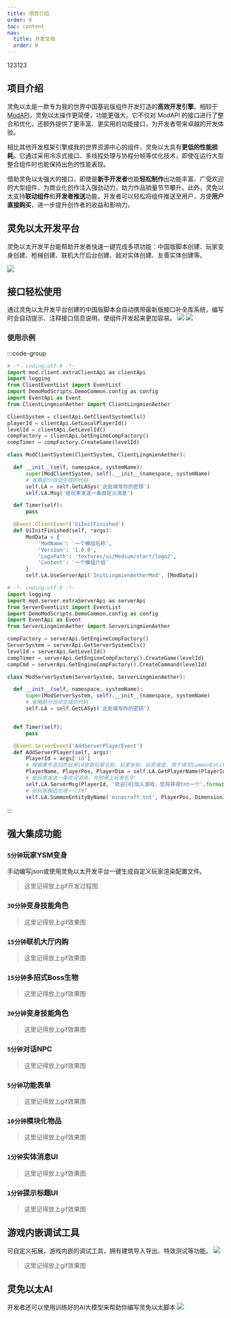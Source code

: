```yaml
---
title: 项目介绍
order: 0
toc: content
nav:
  title: 开发文档
  order: 0
---
```

123123
## 项目介绍
灵免以太是一款专为我的世界中国基岩版组件开发打造的**高效开发引擎**。相较于[ModAPI](https://mc.163.com/dev/apidocs.html)，灵免以太操作更简便，功能更强大。它不仅对 ModAPI 的接口进行了整合和优化，还额外提供了更丰富、更实用的功能接口，为开发者带来卓越的开发体验。

相比其他开发框架引擎或我的世界资源中心的组件，灵免以太具有**更低的性能损耗**。它通过采用冷冻式接口、多线程处理与协程分帧等优化技术，即使在运行大型整合组件时也能保持出色的性能表现。

借助灵免以太强大的接口，即使是**新手开发者**也能**轻松制作**出功能丰富、广受欢迎的大型组件，为商业化创作注入强劲动力，助力作品销量节节攀升。此外，灵免以太支持**联动组件**和**开发者推送**功能，开发者可以轻松将组件推送至用户，方便**用户直接购买**，进一步提升创作者的收益和影响力。

## 灵免以太开发平台
灵免以太开发平台能帮助开发者快速一键完成多项功能：中国版脚本创建、玩家变身创建、枪械创建、联机大厅后台创建、敌对实体创建、友善实体创建等。

![](http://1.94.129.175/uploads/LingmienAether/img/about-4.png)

## 接口轻松使用
通过灵免以太开发平台创建的中国版脚本会自动携带最新版接口补全库系统，编写时会自动提示、注释接口信息说明，使组件开发起来更加容易。
![](http://1.94.129.175/uploads/LingmienAether/img/about-1.png)
![](http://1.94.129.175/uploads/LingmienAether/img/about-2.png)

### 使用示例

:::code-group

  ```python [客户端]
  # -*- coding:utf-8 -*-
import mod.client.extraClientApi as clientApi
import logging
from ClientEventList import EventList
import DemoModScripts.DemoCommon.config as config
import EventApi as Event
from ClientLingmienAether import ClientLingmienAether

ClientSystem = clientApi.GetClientSystemCls()
playerId = clientApi.GetLocalPlayerId()
levelId = clientApi.GetLevelId()
compFactory = clientApi.GetEngineCompFactory()
compTimer = compFactory.CreateGame(levelId)

class ModClientSystem(ClientSystem, ClientLingmienAether):

    def __init__(self, namespace, systemName):
        super(ModClientSystem, self).__init__(namespace, systemName)
        # 省略部分自动生成的代码
        self.LA = self.GetLASys('此处填写你的密钥')
        self.LA.Msg('给玩家发送一条自定义消息')

    def Timer(self):
        pass

    @Event.ClientEvent('UiInitFinished')
    def UiInitFinished(self, *args):
        ModData = {
            'ModName': '一个模组名称',
            'Version': '1.0.0',
            'LogoPath': 'textures/ui/Medium/start/logo2',
            'Content': '一个模组介绍'
        }
        self.LA.UseServerApi('InitLingmienAetherMod', [ModData])
  ```

  ```python [服务端]
  # -*- coding:utf-8 -*-
import logging
import mod.server.extraServerApi as serverApi
from ServerEventList import EventList
import DemoModScripts.DemoCommon.config as config
import EventApi as Event
from ServerLingmienAether import ServerLingmienAether

compFactory = serverApi.GetEngineCompFactory()
ServerSystem = serverApi.GetServerSystemCls()
levelId = serverApi.GetLevelId()
compTimer = serverApi.GetEngineCompFactory().CreateGame(levelId)
compCmd = serverApi.GetEngineCompFactory().CreateCommand(levelId)

class ModServerSystem(ServerSystem, ServerLingmienAether):

    def __init__(self, namespace, systemName):
        super(ModServerSystem, self).__init__(namespace, systemName)
        # 省略部分自动生成的代码
        self.LA = self.GetLASys('此处填写你的密钥')


    def Timer(self):
        pass

    @Event.ServerEvent('AddServerPlayerEvent')
    def AddServerPlayer(self, args):
        PlayerId = args['id']
        # 根据事件返回的玩家id获取玩家名称、玩家坐标、玩家维度，用于填写SummonEntityByName接口参数
        PlayerName, PlayerPos, PlayerDim = self.LA.GetPlayerName(PlayerId), self.LA.GetEntityPos(PlayerId), self.LA.GetPlayerDimension(PlayerId)
        # 给玩家发送一条欢迎消息，并附带上玩家名字
        self.LA.ServerMsg(PlayerId, '欢迎{0}加入游戏，您将获得tnt一个'.format(PlayerName))
        # 给玩家脚边生成一个TNT
        self.LA.SummonEntityByName('minecraft:tnt', PlayerPos, DimensionId=PlayerDim)
  ```

:::

## 强大集成功能

### `5分钟`玩家YSM变身
手动编写json或使用灵免以太开发平台一键生成自定义玩家渲染配置文件。
> 这里记得放上gif开发过程图

### `30分钟`变身技能角色
> 这里记得放上gif效果图

### `15分钟`联机大厅内购
> 这里记得放上gif效果图

### `15分钟`多招式Boss生物
> 这里记得放上gif效果图

### `30分钟`变身技能角色
> 这里记得放上gif效果图

### `5分钟`对话NPC
> 这里记得放上gif效果图

### `5分钟`功能表单
> 这里记得放上gif效果图

### `10分钟`模块化物品
> 这里记得放上gif效果图

### `1分钟`实体消息UI
> 这里记得放上gif效果图

### `1分钟`提示标题UI
> 这里记得放上gif效果图

## 游戏内嵌调试工具
可自定义拓展，游戏内嵌的调试工具，拥有建筑导入导出、特效测试等功能。
![](http://1.94.129.175:8000/static/debug-0.ca34396f.png)
> 这里记得放上gif效果图

## 灵免以太AI
开发者还可以使用训练好的AI大模型来帮助你编写灵免以太脚本
![](http://1.94.129.175/uploads/LingmienAether/img/about-3.png)
